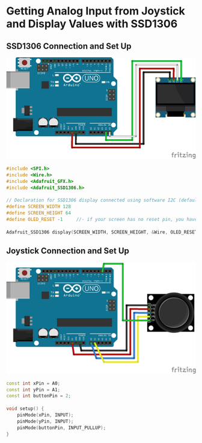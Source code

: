 # Getting Analog Input from Joystick and Display Values with SSD1306

## SSD1306 Connection and Set Up

[<img src="../../images/i2c-connections.png">]()

```cpp
#include <SPI.h>
#include <Wire.h>
#include <Adafruit_GFX.h>
#include <Adafruit_SSD1306.h>

// Declaration for SSD1306 display connected using software I2C (default case):
#define SCREEN_WIDTH 128  
#define SCREEN_HEIGHT 64  
#define OLED_RESET -1     //- if your screen has no reset pin, you have to change that value to -1

Adafruit_SSD1306 display(SCREEN_WIDTH, SCREEN_HEIGHT, &Wire, OLED_RESET);
```

## Joystick Connection and Set Up

[<img src="../../images/joystick-connection.png">]()

```cpp
const int xPin = A0; 
const int yPin = A1; 
const int buttonPin = 2; 

void setup() {
    pinMode(xPin, INPUT);
    pinMode(yPin, INPUT);
    pinMode(buttonPin, INPUT_PULLUP);
}